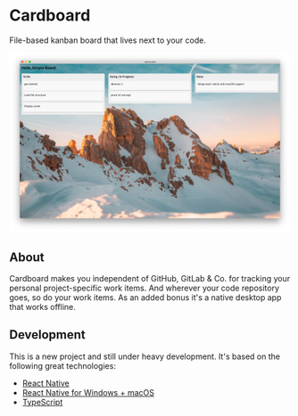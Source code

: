 # Cardboard

File-based kanban board that lives next to your code.

![screenshot](screenshots/v2.png)

## About

Cardboard makes you independent of GitHub, GitLab & Co. for tracking your personal project-specific work items. And wherever your code repository goes, so do your work items. As an added bonus it's a native desktop app that works offline.

## Development

This is a new project and still under heavy development.
It's based on the following great technologies:

 * [React Native](https://reactnative.dev/)
 * [React Native for Windows + macOS](https://microsoft.github.io/react-native-windows/)
 * [TypeScript](https://www.typescriptlang.org/)
